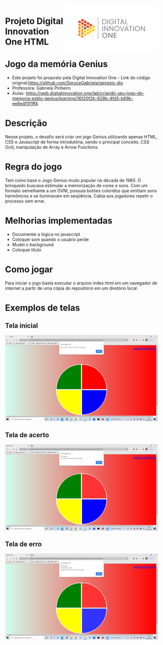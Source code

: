 <img align="right" alt="GIF" height="160px" src="https://github.com/rdeconti/rdeconti-resources/blob/main/Digital%20Innovation%20One%20-%20Logotipo.png" />

# Projeto Digital Innovation One HTML

# Jogo da memória Genius

- Este projeto foi proposto pela Digital Innovation One - Link do código original:https://github.com/SpruceGabriela/genesis-dio
- Professora: Gabriela Pinheiro
- Aulas: https://web.digitalinnovation.one/lab/criando-seu-jogo-de-memoria-estilo-genius/learning/16120f2b-629b-4fd5-b69b-ee8e4f5f1ff4

# Descrição

Nesse projeto, o desafio será criar um jogo Genius utilizando apenas HTML, CSS e Javascript de forma introdutória, sendo o principal conceito, CSS Grid, manipulação de Array e Arrow Functions.

# Regra do jogo

Tem como base o Jogo Genius muito popular na década de 1980. O brinquedo buscava estimular a memorização de cores e sons. Com um formato semelhante a um OVNI, possuía botões coloridos que emitiam sons harmônicos e se iluminavam em seqüência. Cabia aos jogadores repetir o processo sem errar.

# Melhorias implementadas

- Documentei a lógica no javascript
- Coloquei som quando o usuário perde
- Mudei o background
- Coloquei título

# Como jogar

Para iniciar o jogo basta executar o arquivo index.html em um navegador de internet a partir de uma cópia do repositório em um diretório local.

# Exemplos de telas

## Tela inicial

<img src="https://github.com/rdeconti/Projeto-DIO-HTML-Jogo-Memoria-Genius/blob/main/Test-screens/Tela%20inicial.jpg" />

## Tela de acerto

<img src="https://github.com/rdeconti/Projeto-DIO-HTML-Jogo-Memoria-Genius/blob/main/Test-screens/Tela%20acertou.jpg" />

## Tela de erro

<img src="https://github.com/rdeconti/Projeto-DIO-HTML-Jogo-Memoria-Genius/blob/main/Test-screens/Tela%20errou.jpg" />
